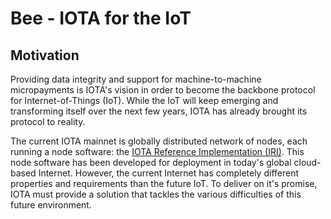 # Bee - IOTA for the IoT

## Motivation

Providing data integrity and support for machine-to-machine micropayments is IOTA's vision in order to become the backbone protocol for Internet-of-Things (IoT). While the IoT will keep emerging and transforming itself over the next few years, IOTA has already brought its protocol to reality.

The current IOTA mainnet is globally distributed network of nodes, each running a node software: the [IOTA Reference Implementation (IRI)](https://github.com/iotaledger/iri). This node software has been developed for deployment in today's global cloud-based Internet. However, the current Internet has completely different properties and requirements than the future IoT. To deliver on it's promise, IOTA must provide a solution that tackles the various difficulties of this future environment.
